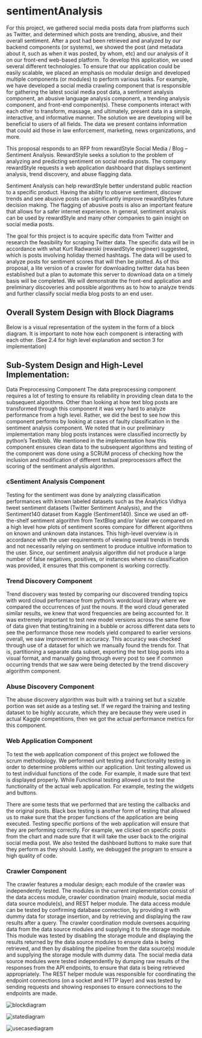 # sentimentAnalysis
For this project, we gathered social media posts data from platforms such as Twitter, and determined which posts are trending, abusive, and their overall sentiment. After a post had been retrieved and analyzed by our backend components (or systems), we showed the post (and metadata about it, such as when it was posted, by whom, etc) and our analysis of it on our front-end web-based platform. To develop this application, we used several different technologies. To ensure that our application could be easily scalable, we placed an emphasis on modular design and developed multiple components (or modules) to perform various tasks. For example, we have developed a social media crawling component that is responsible for gathering the latest social media post data, a sentiment analysis component, an abusive language analysis component, a trending analysis component, and front-end component(s). These components interact with each other to transform, massage, and ultimately, present data in a simple, interactive, and informative manner. The solution we are developing will be beneficial to users of all fields. The data we present contains information that could aid those in law enforcement, marketing, news organizations, and more.

This proposal responds to an RFP from rewardStyle Social Media / Blog – Sentiment Analysis. RewardStyle seeks a solution to the problem of analyzing and predicting sentiment on social media posts. The company rewardStyle requests a web application dashboard that displays sentiment analysis, trend discovery, and abuse flagging data.

Sentiment Analysis can help rewardStyle better understand public reaction to a specific product. Having the ability to observe sentiment, discover trends and see abusive posts can significantly improve rewardStyles future decision making. The flagging of abusive posts is also an important feature that allows for a safer internet experience. In general, sentiment analysis can be used by rewardStyle and many other companies to gain insight on social media posts. 

The goal for this project is to acquire specific data from Twitter and research the feasibility for scraping Twitter data. The specific data will be in accordance with what Kurt Radwanski (rewardStyle engineer) suggested, which is posts involving holiday themed hashtags. The data will be used to analyze posts for sentiment scores that will then be plotted. As of this proposal, a lite version of a crawler for downloading twitter data has been established but a plan to automate this server to download data on a timely basis will be completed. We will demonstrate the front-end application and preliminary discoveries and possible algorithms as to how to analyze trends and further classify social media blog posts to an end user.

## Overall System Design with Block Diagrams
Below is a visual representation of the system in the form of a block diagram. It is important to note how each component is interacting with each other. (See 2.4 for high level explanation and section 3 for implementation)

## Sub-System Design and High-Level Implementation:
Data Preprocessing Component
The data preprocessing component requires a lot of testing to ensure its reliability in providing clean data to the subsequent algorithms. Other than looking at how text blog posts are transformed through this component it was very hard to analyze performance from a high level. Rather, we did the best to see how this component performs by looking at cases of faulty classification in the sentiment analysis component. We noted that in our preliminary implementation many blog posts instances were classified incorrectly by python’s Textblob. We mentioned in the implementation how this component ensures clean data to the subsequent algorithms and testing of the component was done using a SCRUM process of checking how the inclusion and modification of different textual preprocessors affect the scoring of the sentiment analysis algorithm. 


### cSentiment Analysis Component
Testing for the sentiment was done by analyzing classification performances with known labeled datasets such as the Analytics Vidhya tweet sentiment datasets (Twitter Sentiment Analysis), and the Sentiment140 dataset from Kaggle (Sentiment140). Since we used an off-the-shelf sentiment algorithm from TextBlog and/or Vader we compared on a high level how plots of sentiment scores compare for different algorithms on known and unknown data instances. This high-level overview is in accordance with the user requirements of viewing overall trends in trends and not necessarily relying on sentiment to produce intuitive information to the user. Since, our sentiment analysis algorithm did not produce a large number of false negatives, positives, or instances where no classification was provided, it ensures that this component is working correctly. 

### Trend Discovery Component
Trend discovery was tested by comparing our discovered trending topics with word cloud performance from python’s wordcloud library where we compared the occurrences of just the nouns. If the word cloud generated similar results, we knew that word frequencies are being accounted for. It was extremely important to test new model versions across the same flow of data given that testing/training in a bubble or across different data sets to see the performance those new models yield compared to earlier versions overall, we saw improvement in accuracy. This accuracy was checked through use of a dataset for which we manually found the trends for. That is, partitioning a separate data subset, exporting the text blog posts into a visual format, and manually going through every post to see if common occurring trends that we saw were being detected by the trend discovery algorithm component. 

### Abuse Discovery Component
The abuse discovery algorithm was built with a training set but a sizable portion was set aside as a testing set. If we regard the training and testing dataset to be highly accurate, which they are because they were used in actual Kaggle competitions, then we got the actual performance metrics for this component. 


### Web Application Component
To test the web application component of this project we followed the scrum methodology. We performed unit testing and functionality testing in order to determine problems within our application. Unit testing allowed us to test individual functions of the code. For example, it made sure that text is displayed properly.  While Functional testing allowed us to test the functionality of the actual web application. For example, testing the widgets and buttons. 

There are some tests that we performed that are testing the callbacks and the original posts. Black box testing is another form of testing that allowed us to make sure that the proper functions of the application are being executed. Testing specific portions of the web application will ensure that they are performing correctly. For example, we clicked on specific posts from the chart and made sure that it will take the user back to the original social media post. We also tested the dashboard buttons to make sure that they perform as they should. Lastly, we debugged the program to ensure a high quality of code. 

### Crawler Component
The crawler features a modular design; each module of the crawler was independently tested. The modules in the current implementation consist of the data access module, crawler coordination (main) module, social media data source module(s), and REST helper module. The data access module can be tested by confirming database connection, by providing it with dummy data for storage insertion, and by retrieving and displaying the raw results after a query. The crawler coordination module oversees acquiring data from the data source modules and supplying it to the storage module. This module was tested by disabling the storage module and displaying the results returned by the data source modules to ensure data is being retrieved, and then by disabling the pipeline from the data source(s) module and supplying the storage module with dummy data. The social media data source modules were tested independently by dumping raw results of the responses from the API endpoints, to ensure that data is being retrieved appropriately. The REST helper module was responsible for coordinating the endpoint connections (on a socket and HTTP layer) and was tested by sending requests and showing responses to ensure connections to the endpoints are made.


![blockdiagram](https://user-images.githubusercontent.com/8900863/137652503-a7fbd46e-3b09-45f2-be86-034e04251fa9.JPG)

![statediagram](https://user-images.githubusercontent.com/8900863/137652511-4a28e19e-5642-448a-a961-aabb0758d0ec.JPG)

![usecasediagram](https://user-images.githubusercontent.com/8900863/137652517-fcf117b4-0d30-4cd9-8eac-3d09a399024f.JPG)



